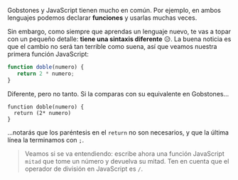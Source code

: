 Gobstones y JavaScript tienen mucho en común. Por ejemplo, en ambos lenguajes podemos declarar **funciones** y usarlas muchas veces.

Sin embargo, como siempre que aprendas un lenguaje nuevo, te vas a topar con un pequeño detalle: **tiene una sintaxis diferente** :disappointed_relieved:. La buena noticia es que el cambio no será tan terrible como suena, así que veamos nuestra primera función JavaScript:

```javascript
function doble(numero) {
   return 2 * numero;
}
```

Diferente, pero no tanto. Si la comparas con su equivalente en Gobstones...

```gobstones
function doble(numero) {
  return (2* numero)
}
```

...notarás que los paréntesis en el `return` no son necesarios, y que la última línea la terminamos con `;`.

> Veamos si se va entendiendo: escribe ahora una función JavaScript `mitad` que tome un número y devuelva su mitad. Ten en cuenta que el operador de división en JavaScript es `/`.

